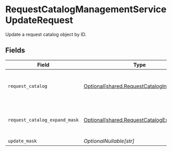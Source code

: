 # RequestCatalogManagementServiceUpdateRequest

Update a request catalog object by ID.


## Fields

| Field                                                                                                           | Type                                                                                                            | Required                                                                                                        | Description                                                                                                     |
| --------------------------------------------------------------------------------------------------------------- | --------------------------------------------------------------------------------------------------------------- | --------------------------------------------------------------------------------------------------------------- | --------------------------------------------------------------------------------------------------------------- |
| `request_catalog`                                                                                               | [Optional[shared.RequestCatalogInput]](../../models/shared/requestcataloginput.md)                              | :heavy_minus_sign:                                                                                              | The RequestCatalog is used for managing which entitlements are requestable, and who can request them.           |
| `request_catalog_expand_mask`                                                                                   | [Optional[shared.RequestCatalogExpandMask]](../../models/shared/requestcatalogexpandmask.md)                    | :heavy_minus_sign:                                                                                              | The RequestCatalogExpandMask includes the paths in the catalog view to expand in the return value of this call. |
| `update_mask`                                                                                                   | *OptionalNullable[str]*                                                                                         | :heavy_minus_sign:                                                                                              | N/A                                                                                                             |